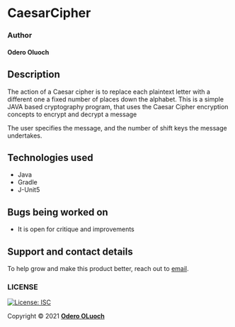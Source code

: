 #  CaesarCipher

### Author
####  **Odero Oluoch**

## Description
The action of a Caesar cipher is to replace each plaintext 
letter with a different one a fixed number of places down 
the alphabet. 
This is a simple JAVA based cryptography program, that uses
the Caesar Cipher encryption concepts to encrypt and decrypt a message

The user specifies the message, and the number of shift keys the 
message undertakes.







## Technologies used
- Java
- Gradle
- J-Unit5


## Bugs being worked on
- It is open for critique and improvements

## Support and contact details
To help grow and make this product better, reach out to [email](mailto:oderoluoch@gmail.com).
### LICENSE
[![License: ISC](https://img.shields.io/badge/License-ISC-yellow.svg)](/LICENSE)

Copyright &copy; 2021 **[Odero OLuoch](www.github.com/OderoOluoch)**







